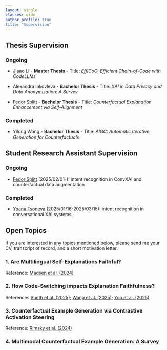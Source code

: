 ```yaml
---
layout: single
classes: wide
author_profile: true
title: "Supervision"
---
```


## Thesis Supervision
### Ongoing
- [Jiaao Li](https://github.com/grayJiaaoLi) - **Master Thesis** - Title: _EffiCoC: Efficient Chain-of-Code with CodeLLMs_

- Alexandra Iakovleva  - **Bachelor Thesis** - Title: _XAI in Data Privacy and Data Anonymization: A Survey_

- [Fedor Splitt](https://github.com/fledor) - **Bachelor Thesis** - Title: _Counterfactual Explanation Enhancement via Self-Alignment_

### Completed
- Yilong Wang  - **Bachelor Thesis** - Title: _AIGC: Automatic Iterative Generation for Counterfactuals_

## Student Research Assistant Supervision
### Ongoing
- [Fedor Splitt](https://github.com/fledor) (2025/02/01-): intent recognition in ConvXAI and counterfactual data augmentation

### Completed
- [Yoana Tsoneva](https://github.com/ytsoneva24) (2025/01/16-2025/03/15): intent recognition in conversational XAI systems

## Open Topics
If you are interested in any topics mentioned below, please send me your CV, transcript of record, and a short motivation letter.

### 1. Are Multilingual Self-Explanations Faithful?
Reference: [Madsen et al. (2024)](https://aclanthology.org/2024.findings-acl.19/)

### 2. How Code-Switching impacts Explanation Faithfulness?
References [Sheth et al. (2025)](https://arxiv.org/abs/2510.07037v1); [Wang et al. (2025)](https://arxiv.org/abs/2505.14815); [Yoo et al. (2025)](https://aclanthology.org/2025.findings-acl.407.pdf)

### 3. Counterfactual Example Generation via Contrastive Activation Steering
Reference: [Rimsky et al. (2024)](https://aclanthology.org/2024.acl-long.828/)

### 4. Multimodal Counterfactual Example Generation: A Survey
